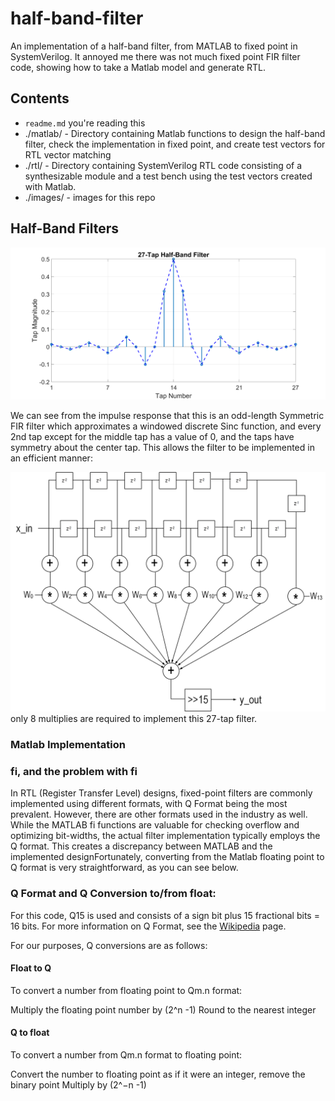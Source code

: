 # half-band-filter
An implementation of a half-band filter, from MATLAB to fixed point in SystemVerilog.  It annoyed me there was not much fixed point FIR filter code, showing how to take a Matlab model and generate RTL. 

## Contents

* `readme.md` you're reading this
* ./matlab/ - Directory containing Matlab functions to design the half-band filter, check the implementation in fixed point, and create test vectors for RTL vector matching
* ./rtl/ - Directory containing SystemVerilog RTL code consisting of a synthesizable module and a test bench using the test vectors created with Matlab.
* ./images/ - images for this repo

## Half-Band Filters

<img src="./images/half_band_filter_taps.png">

We can see from the impulse response that this is an odd-length Symmetric FIR filter which approximates a windowed discrete Sinc function, and every 2nd tap except for the middle tap has a value of 0, and the taps have symmetry about the center tap.  This allows the filter to be implemented in an efficient manner:

<img src="./images/hbfilter.png">
only 8 multiplies are required to implement this 27-tap filter.

### Matlab Implementation

### fi, and the problem with fi

In RTL (Register Transfer Level) designs, fixed-point filters are commonly implemented using different formats, with Q Format being the most prevalent. However, there are other formats used in the industry as well. While the MATLAB fi functions are valuable for checking overflow and optimizing bit-widths, the actual filter implementation typically employs the Q format. This creates a discrepancy between MATLAB and the implemented designFortunately, converting from the Matlab floating point to Q format is very straightforward, as you can see below.

### Q Format and Q Conversion to/from float:
For this code, Q15 is used and consists of a sign bit plus 15 fractional bits = 16 bits.  For more information on Q Format, see the [Wikipedia](https://en.wikipedia.org/w/index.php?title=Q_(number_format)) page.  

For our purposes, Q conversions are as follows:
#### Float to Q
To convert a number from floating point to Qm.n format:

Multiply the floating point number by (2^n -1)
Round to the nearest integer

#### Q to float
To convert a number from Qm.n format to floating point:

Convert the number to floating point as if it were an integer, remove the binary point
Multiply by (2^−n -1)

